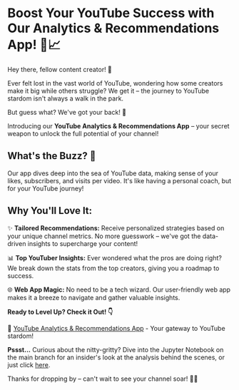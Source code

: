 #   Boost Your YouTube Success with Our Analytics & Recommendations App! 🚀📈


Hey there, fellow content creator! 🎥

Ever felt lost in the vast world of YouTube, wondering how some creators make it big while others struggle? We get it – the journey to YouTube stardom isn't always a walk in the park.

But guess what? We've got your back! 🤝 

Introducing our **YouTube Analytics & Recommendations App** – your secret weapon to unlock the full potential of your channel!

## **What's the Buzz? 🐝**

Our app dives deep into the sea of YouTube data, making sense of your likes, subscribers, and visits per video. It's like having a personal coach, but for your YouTube journey!

## **Why You'll Love It:**

✨ **Tailored Recommendations:** Receive personalized strategies based on your unique channel metrics. No more guesswork – we've got the data-driven insights to supercharge your content!

📊 **Top YouTuber Insights:** Ever wondered what the pros are doing right? We break down the stats from the top creators, giving you a roadmap to success.

🌐 **Web App Magic:** No need to be a tech wizard. Our user-friendly web app makes it a breeze to navigate and gather valuable insights.

**Ready to Level Up? Check it Out! 👇**

🚀 [YouTube Analytics & Recommendations App](https://youtube-analytics-app-zahemen9900.streamlit.app/) - Your gateway to YouTube stardom!

**Pssst...** Curious about the nitty-gritty? Dive into the Jupyter Notebook on the main branch for an insider's look at the analysis behind the scenes, or just click [here](https://github.com/zahemen9900/YouTube-Analytics-App/blob/main/YouTube_Data_EDA.ipynb).

Thanks for dropping by – can't wait to see your channel soar! 🚀🌟